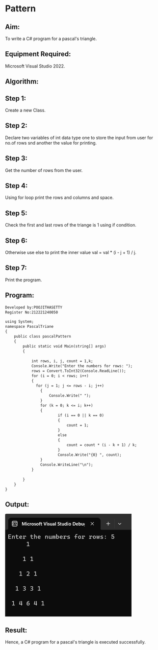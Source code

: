 # Pattern

## Aim:
To write a C# program for a pascal's triangle.

## Equipment Required:
Microsoft Visual Studio 2022.

## Algorithm:

## Step 1: 
Create a new Class.

## Step 2:
Declare two variables of int data type one to store the input from user for no.of rows snd another the value for printing.

## Step 3:
Get the number of rows from the user.

## Step 4:
Using for loop print the rows and columns and space.

## Step 5:
Check the first and last rows of the triange is 1 using if condition.

## Step 6:
Otherwise use else to print the inner value val = val * (i - j + 1) / j.

## Step 7:
Print the program.

## Program:
```
Developed by:POOJITHASETTY
Register No:212221240050
```
```
using System;
namespace PascalTriane
{
    public class pascalPattern
    {
        public static void Main(string[] args)
        {
          
            int rows, i, j, count = 1,k;
            Console.Write("Enter the numbers for rows: ");
            rows = Convert.ToInt32(Console.ReadLine());
            for (i = 0; i < rows; i++)
            {
              for (j = 1; j <= rows - i; j++)
                {
                    Console.Write(" ");
                }
                for (k = 0; k <= i; k++)
                {
                        if (i == 0 || k == 0)
                        {
                            count = 1;
                        }
                        else
                        {
                            count = count * (i - k + 1) / k;
                        }
                        Console.Write("{0} ", count);
                }
                Console.WriteLine("\n");
            }
              
        }
    }
}
```
## Output:

![output](pattern.png)

## Result:

 Hence, a C# program for a pascal's triangle is executed successfully.

